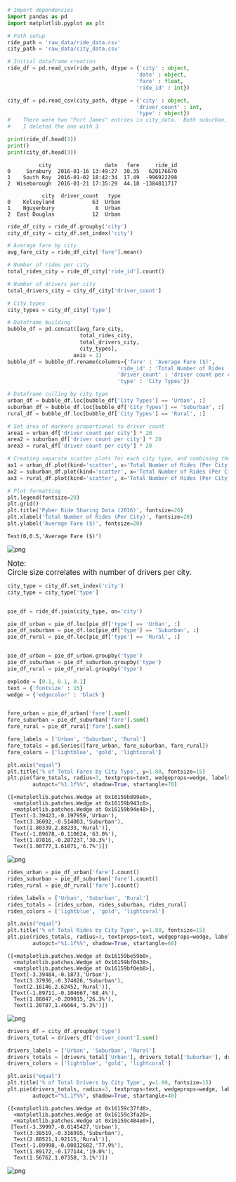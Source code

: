 

```python
# Import dependencies
import pandas as pd
import matplotlib.pyplot as plt
```


```python
# Path setup
ride_path = 'raw_data/ride_data.csv'
city_path = 'raw_data/city_data.csv'

# Initial dataframe creation
ride_df = pd.read_csv(ride_path, dtype = {'city' : object,
                                         'date' : object,
                                         'fare' : float,
                                         'ride_id' : int})

city_df = pd.read_csv(city_path, dtype = {'city' : object,
                                         'driver_count' : int,
                                         'type' : object})
#    There were two "Port James" entries in city_data.  Both suburban, one with 3 rides the other with 15.  
#    I deleted the one with 3

print(ride_df.head(3))
print()
print(city_df.head(3))
```

              city                 date   fare     ride_id
    0     Sarabury  2016-01-16 13:49:27  38.35   620176670
    1    South Roy  2016-01-02 18:42:34  17.49  -996922298
    2  Wiseborough  2016-01-21 17:35:29  44.18 -1384811717
    
               city  driver_count   type
    0    Kelseyland            63  Urban
    1    Nguyenbury             8  Urban
    2  East Douglas            12  Urban
    


```python
ride_df_city = ride_df.groupby('city')
city_df_city = city_df.set_index('city')

# Average fare by city
avg_fare_city = ride_df_city['fare'].mean()

# Number of rides per city
total_rides_city = ride_df_city['ride_id'].count()

# Number of drivers per city
total_drivers_city = city_df_city['driver_count']

# City types
city_types = city_df_city['type']

# Dataframe building
bubble_df = pd.concat([avg_fare_city, 
                       total_rides_city, 
                       total_drivers_city, 
                       city_types],
                     axis = 1)
bubble_df = bubble_df.rename(columns={'fare' : 'Average Fare ($)',
                                   'ride_id' : 'Total Number of Rides (Per City)',
                                   'driver_count' : 'driver count per city',
                                   'type' : 'City Types'})

# Dataframe culling by city type
urban_df = bubble_df.loc[bubble_df['City Types'] == 'Urban', :]
suburban_df = bubble_df.loc[bubble_df['City Types'] == 'Suburban', :]
rural_df = bubble_df.loc[bubble_df['City Types'] == 'Rural', :]

# Set area of markers proportional to driver count
area1 = urban_df['driver count per city'] * 20
area2 = suburban_df['driver count per city'] * 20
area3 = rural_df['driver count per city'] * 20

```


```python
# Creating separate scatter plots for each city type, and combining them
ax1 = urban_df.plot(kind='scatter', x='Total Number of Rides (Per City)', y='Average Fare ($)', s=area1, color='lightblue', edgecolor='black', alpha=0.7, label='Urban', figsize=(20,10))    
ax2 = suburban_df.plot(kind='scatter', x='Total Number of Rides (Per City)', y='Average Fare ($)', s=area2, color='gold', edgecolor='black', alpha=0.7, ax=ax1, label='Suburban')    
ax3 = rural_df.plot(kind='scatter', x='Total Number of Rides (Per City)', y='Average Fare ($)', s=area3, color='lightcoral', edgecolor='black', alpha=0.7, ax=ax1, label='Rural')

# Plot formatting
plt.legend(fontsize=20)
plt.grid()
plt.title('Pyber Ride Sharing Data (2016)', fontsize=20)
plt.xlabel('Total Number of Rides (Per City)', fontsize=20)
plt.ylabel('Average Fare ($)', fontsize=20)

```




    Text(0,0.5,'Average Fare ($)')




![png](output_3_1.png)


<big>Note:  <br>
    Circle size correlates with number of drivers per city. 
    </big>


```python
city_type = city_df.set_index('city')
city_type = city_type['type']


pie_df = ride_df.join(city_type, on='city')

pie_df_urban = pie_df.loc[pie_df['type'] == 'Urban', :]
pie_df_suburban = pie_df.loc[pie_df['type'] == 'Suburban', :]
pie_df_rural = pie_df.loc[pie_df['type'] == 'Rural', :]


pie_df_urban = pie_df_urban.groupby('type')
pie_df_suburban = pie_df_suburban.groupby('type')
pie_df_rural = pie_df_rural.groupby('type')

explode = [0.1, 0.1, 0.1]
text = {'fontsize' : 15}
wedge = {'edgecolor' : 'black'}


fare_urban = pie_df_urban['fare'].sum()
fare_suburban = pie_df_suburban['fare'].sum()
fare_rural = pie_df_rural['fare'].sum()

fare_labels = ['Urban', 'Suburban', 'Rural']
fare_totals = pd.Series([fare_urban, fare_suburban, fare_rural])
fare_colors = ['lightblue', 'gold', 'lightcoral']

plt.axis("equal")
plt.title('% of Total Fares by City Type', y=1.80, fontsize=15)
plt.pie(fare_totals, radius=3, textprops=text, wedgeprops=wedge, labels=fare_labels, explode=explode, colors=fare_colors,
        autopct="%1.1f%%", shadow=True, startangle=70)


```




    ([<matplotlib.patches.Wedge at 0x16159b899e8>,
      <matplotlib.patches.Wedge at 0x16159b943c8>,
      <matplotlib.patches.Wedge at 0x16159b94e48>],
     [Text(-3.39423,-0.197959,'Urban'),
      Text(3.36092,-0.514003,'Suburban'),
      Text(1.80339,2.88233,'Rural')],
     [Text(-1.89678,-0.110624,'63.0%'),
      Text(1.87816,-0.287237,'30.3%'),
      Text(1.00777,1.61071,'6.7%')])




![png](output_5_1.png)



```python
rides_urban = pie_df_urban['fare'].count()
rides_suburban = pie_df_suburban['fare'].count()
rides_rural = pie_df_rural['fare'].count()

rides_labels = ['Urban', 'Suburban', 'Rural']
rides_totals = [rides_urban, rides_suburban, rides_rural]
rides_colors = ['lightblue', 'gold', 'lightcoral']

plt.axis("equal")
plt.title('% of Total Rides by City Type', y=1.80, fontsize=15)
plt.pie(rides_totals, radius=3, textprops=text, wedgeprops=wedge, labels=rides_labels, explode=explode, colors=rides_colors,
        autopct="%1.1f%%", shadow=True, startangle=60)

```




    ([<matplotlib.patches.Wedge at 0x16159be59b0>,
      <matplotlib.patches.Wedge at 0x16159bf0438>,
      <matplotlib.patches.Wedge at 0x16159bf0eb8>],
     [Text(-3.39484,-0.1873,'Urban'),
      Text(3.37936,-0.374026,'Suburban'),
      Text(2.16146,2.62452,'Rural')],
     [Text(-1.89711,-0.104667,'68.4%'),
      Text(1.88847,-0.209015,'26.3%'),
      Text(1.20787,1.46664,'5.3%')])




![png](output_6_1.png)



```python
drivers_df = city_df.groupby('type')
drivers_total = drivers_df['driver_count'].sum()

drivers_labels = ['Urban', 'Suburban', 'Rural']
drivers_totals = [drivers_total['Urban'], drivers_total['Suburban'], drivers_total['Rural']]
drivers_colors = ['lightblue', 'gold', 'lightcoral']

plt.axis("equal")
plt.title('% of Total Drivers by City Type', y=1.80, fontsize=15)
plt.pie(drivers_totals, radius=3, textprops=text, wedgeprops=wedge, labels=drivers_labels, explode=explode, colors=drivers_colors,
        autopct="%1.1f%%", shadow=True, startangle=40)
```




    ([<matplotlib.patches.Wedge at 0x16159c37fd0>,
      <matplotlib.patches.Wedge at 0x16159c3fa20>,
      <matplotlib.patches.Wedge at 0x16159c484e0>],
     [Text(-3.39997,-0.0145427,'Urban'),
      Text(3.38519,-0.316995,'Suburban'),
      Text(2.80521,1.92115,'Rural')],
     [Text(-1.89998,-0.00812682,'77.9%'),
      Text(1.89172,-0.177144,'19.0%'),
      Text(1.56762,1.07358,'3.1%')])




![png](output_7_1.png)

